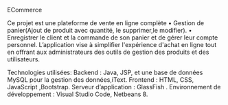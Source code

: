 ECommerce

Ce projet est une plateforme de vente en ligne complète • Gestion de panier(Ajout de produit avec quantité, le supprimer,le modifier).  • Enregistrer le client et la commande de son panier  et de gérer leur compte personnel. L’application vise à simplifier l'expérience d'achat en ligne tout en offrant aux administrateurs des outils de gestion des produits et des utilisateurs.


Technologies utilisées:
    Backend : Java, JSP, et une base de données MySQL pour la gestion des données,iText.
    Frontend : HTML, CSS, JavaScript ,Bootstrap.
    Serveur d’application : GlassFish .
    Environnement de développement : Visual Studio Code, Netbeans 8.

